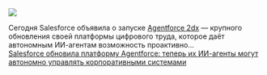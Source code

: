 <!--2025-03-05 14:45:06-->
<div class="yb">
  <div class="rss smaller1 habr"><img src="https://habrastorage.org/getpro/habr/upload_files/220/b26/4a9/220b264a9bb259dd73b630acee2ee7cb.png" /><p>Сегодня Salesforce объявила о запуске <a href="https://www.salesforce.com/agentforce/" rel="noopener noreferrer nofollow">Agentforce 2dx</a> — крупного обновления своей платформы цифрового труда, которое даёт автономным ИИ-агентам возможность проактивно... <br><a class="light" href="https://habr.com/ru/news/888236/?utm_source=habrahabr&utm_medium=rss&utm_campaign=888236">Salesforce обновила платформу Agentforce: теперь их ИИ-агенты могут автономно управлять корпоративными системами</a></div>
</div>
